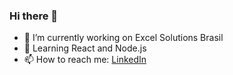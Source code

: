 ### Hi there 👋

- 🔭 I’m currently working on Excel Solutions Brasil
- 🌱 Learning React and Node.js
- 📫 How to reach me: [LinkedIn](https://www.linkedin.com/in/victor-daniel-stella-paiva-100342149/)
